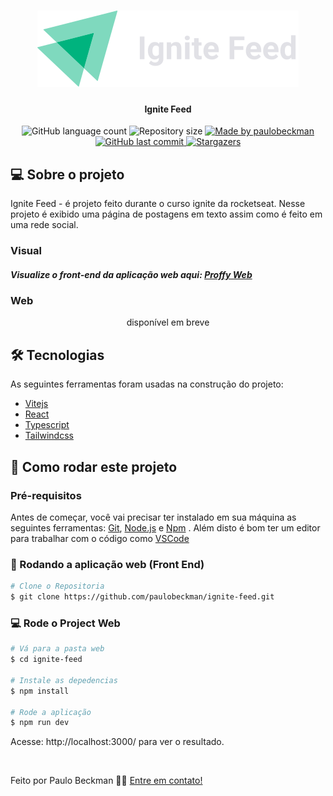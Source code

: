 <h1 align="center">
    <img alt="Ignite Feed" title="#Ignite Feed" src="./src/assets/svg/ignite-simbol.svg" />
</h1>

<h4 align="center"> 
	Ignite Feed
</h4>
  
<p align="center">
  <img alt="GitHub language count" src="https://img.shields.io/github/languages/count/paulobeckman/ignite-feed?color=%2304D361">
  
  <img alt="Repository size" src="https://img.shields.io/github/repo-size/paulobeckman/ignite-feed">
  
  <a href="https://www.linkedin.com/in/paulobeckman/">
    <img alt="Made by paulobeckman" src="https://img.shields.io/badge/made%20by-paulobeckman-%2304D361">
  </a>
	
  <a href="https://github.com/paulobeckman/ignite-feed/commits/master">
    <img alt="GitHub last commit" src="https://img.shields.io/github/last-commit/paulobeckman/ignite-feed">
  </a>

   <a href="https://github.com/paulobeckman/ignite-feed/stargazers">
    <img alt="Stargazers" src="https://img.shields.io/github/stars/paulobeckman/ignite-feed?style=social">
  </a>
</p>

## 💻 Sobre o projeto

Ignite Feed - é projeto feito durante o curso ignite da rocketseat. Nesse projeto é exibido uma página de postagens em texto assim como é feito em uma rede social.

### Visual

##### Visualize o front-end da aplicação web aqui: [Proffy Web](adicionar_depois)

### Web

<p align="center" style="display: flex; align-items: flex-start; justify-content: center;">
  disponível em breve
</p>

## 🛠 Tecnologias

As seguintes ferramentas foram usadas na construção do projeto:

- [Vitejs][vitejs]
- [React][react]
- [Typescript][ts]
- [Tailwindcss][tailwindcss]

## 🚀 Como rodar este projeto

### Pré-requisitos

Antes de começar, você vai precisar ter instalado em sua máquina as seguintes ferramentas:
[Git](https://git-scm.com), [Node.js][nodejs] e [Npm][npm] .
Além disto é bom ter um editor para trabalhar com o código como [VSCode][vscode]

### 🎲 Rodando a aplicação web (Front End)

```bash
# Clone o Repositoria
$ git clone https://github.com/paulobeckman/ignite-feed.git
```

### 💻 Rode o Project Web

```bash
# Vá para a pasta web
$ cd ignite-feed

# Instale as depedencias
$ npm install

# Rode a aplicação
$ npm run dev
```

Acesse: http://localhost:3000/ para ver o resultado.

<br />

Feito por Paulo Beckman 👋🏽 [Entre em contato!](https://www.linkedin.com/in/paulo-beckman/)

[nodejs]: https://nodejs.org/
[npm]: https://www.npmjs.com/
[vscode]: https://code.visualstudio.com/
[tailwindcss]: https://tailwindcss.com/
[ts]: https://www.typescriptlang.org/
[react]: https://reactjs.org/
[vitejs]: https://vitejs.dev/
